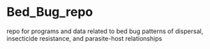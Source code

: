 # Bed_Bug_repo
repo for programs and data related to bed bug patterns of dispersal, insecticide resistance, and parasite-host relationships
